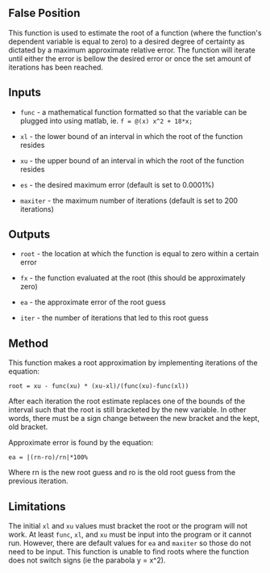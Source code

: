 ## False Position
This function is used to estimate the root of a function (where the function's dependent variable is equal to zero) to a desired degree 
of certainty as dictated by a maximum approximate relative error. The function will iterate until either the error is bellow the desired 
error or once the set amount of iterations has been reached.

## Inputs
* ```func``` - a mathematical function formatted so that the variable can be plugged into using matlab,
ie. ```f = @(x) x^2 + 18*x;```

* ```xl``` - the lower bound of an interval in which the root of the function resides

* ```xu``` - the upper bound of an interval in which the root of the function resides

* ```es``` - the desired maximum error (default is set to 0.0001%)

* ```maxiter``` - the maximum number of iterations (default is set to 200 iterations)

## Outputs
* ```root``` - the location at which the function is equal to zero within a certain error

* ```fx``` - the function evaluated at the root (this should be approximately zero)

* ```ea``` - the approximate error of the root guess

* ```iter``` - the number of iterations that led to this root guess

## Method
This function makes a root approximation by implementing iterations of the equation:

```root = xu - func(xu) * (xu-xl)/(func(xu)-func(xl))```

After each iteration the root estimate replaces one of the bounds of the interval such that the root is still bracketed by the new 
variable. In other words, there must be a sign change between the new bracket and the kept, old bracket.

Approximate error is found by the equation:

```ea = |(rn-ro)/rn|*100%```

Where rn is the new root guess and ro is the old root guess from the previous iteration.

## Limitations
The initial ```xl``` and ```xu``` values must bracket the root or the program will not work. At least ```func```, ```xl```, and ```xu``` 
must be input into the program or it cannot run. However, there are default values for ```ea``` and ```maxiter``` so those do not need 
to be input. This function is unable to find roots where the function does not switch signs (ie the parabola y = x^2).

